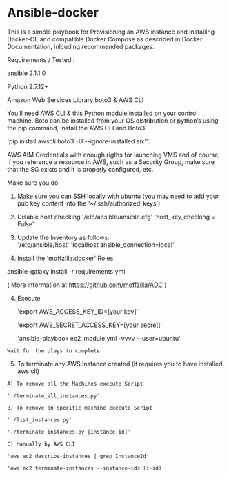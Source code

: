 # Ansible-docker

This is a simple playbook for Provisioning an AWS instance and Installing Docker-CE and compatible Docker Compose
as described in Docker Documentation, inlcuding recommended packages. 

Requirements / Tested :

  ansible 2.1.1.0
  
  Python 2.7.12+
  
  Amazon Web Services Library boto3 & AWS CLI 
 
   You’ll need AWS CLI & this Python module installed on your control machine. Boto can be installed from your OS distribution or python’s using the pip command, install the AWS CLI and Boto3:

   'pip install awscli boto3 -U --ignore-installed six'”.
   
  AWS AIM Credentials with enough rigths for launching VMS and of course, if you reference a resource in AWS, such as a Security Group, make sure that the SG exists and it is properly configured, etc. 
  
Make sure you do:

  1) Make sure you can SSH locally with ubuntu
    (you may need to add your pub key content into the '~/.ssh/authorized_keys')
  
  2) Disable host checking
      '/etc/ansible/ansible.cfg'
      'host_key_checking = False'
      
  3) Update the Inventory as follows:  
       '/etc/ansible/host'
       'localhost ansible_connection=local'
  
  4) Install the 'moffzilla.docker' Roles 
  
  ansible-galaxy install -r requirements.yml
  
( More information at https://github.com/moffzilla/ADC )

       
  4) Execute
  
      'export AWS_ACCESS_KEY_ID=[your key]'
      
      'export AWS_SECRET_ACCESS_KEY=[your secret]'
      
      'ansible-playbook ec2_module.yml -vvvv --user=ubuntu'
    
    Wait for the plays to complete
    
   5) To terminate any AWS Instance created
    (it requires you to have installed aws cli)
    
    A) To remove all the Machines execute Script
    
    './terminate_all_instances.py' 
    
    B) To remove an specific machine execute Script
    
    './list_instances.py'
    
    './terminate_instances.py [instance-id]'
    
    C) Manually by AWS CLI
    
    'aws ec2 describe-instances | grep InstanceId'
    
    'aws ec2 terminate-instances --instance-ids [i-id]'
    
    
    

